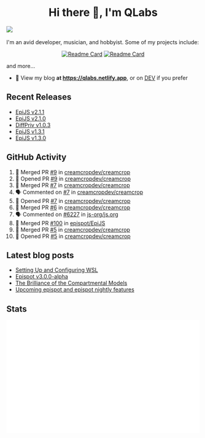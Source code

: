 <h1 align="center">Hi there 👋, I'm QLabs </h1>
<img src="https://i.ibb.co/mbr1j6p/Qlabs.png" width="1000px">

I'm an avid developer, musician, and hobbyist. Some of my projects include:
<p align='center'><a href="https://github.com/Quantalabs/EpiJS"><img src="https://github-readme-stats.vercel.app/api/pin/?username=epispot&amp;repo=EpiJS" alt="Readme Card"></a>
<a href="https://github.com/Quantalabs/NCOVDashboard"><img src="https://github-readme-stats.vercel.app/api/pin/?username=Quantalabs&amp;repo=NCOVDashboard" alt="Readme Card"></a></p>


and more...

- 📜 View my blog **at https://qlabs.netlify.app**, or on [DEV](https://dev.to/Quantalabs) if you prefer

## Recent Releases
- [EpiJS v2.1.1](https://github.com/epispot/EpiJS/releases/tag/v2.1.1)
- [EpiJS v2.1.0](https://github.com/epispot/EpiJS/releases/tag/v2.1.0)
- [DiffPriv v1.0.3](https://github.com/Quantalabs/DiffPriv/releases/tag/v1.0.3)
- [EpiJS v1.3.1](https://github.com/epispot/EpiJS/releases/tag/v1.3.1)
- [EpiJS v1.3.0](https://github.com/epispot/EpiJS/releases/tag/v1.3.0)

## GitHub Activity
<!--START_SECTION:activity-->
1. 🎉 Merged PR [#9](https://github.com/creamcropdev/creamcrop/pull/9) in [creamcropdev/creamcrop](https://github.com/creamcropdev/creamcrop)
2. 💪 Opened PR [#9](https://github.com/creamcropdev/creamcrop/pull/9) in [creamcropdev/creamcrop](https://github.com/creamcropdev/creamcrop)
3. 🎉 Merged PR [#7](https://github.com/creamcropdev/creamcrop/pull/7) in [creamcropdev/creamcrop](https://github.com/creamcropdev/creamcrop)
4. 🗣 Commented on [#7](https://github.com/creamcropdev/creamcrop/issues/7) in [creamcropdev/creamcrop](https://github.com/creamcropdev/creamcrop)
5. 💪 Opened PR [#7](https://github.com/creamcropdev/creamcrop/pull/7) in [creamcropdev/creamcrop](https://github.com/creamcropdev/creamcrop)
6. 🎉 Merged PR [#6](https://github.com/creamcropdev/creamcrop/pull/6) in [creamcropdev/creamcrop](https://github.com/creamcropdev/creamcrop)
7. 🗣 Commented on [#6227](https://github.com/js-org/js.org/issues/6227) in [js-org/js.org](https://github.com/js-org/js.org)
8. 🎉 Merged PR [#100](https://github.com/epispot/EpiJS/pull/100) in [epispot/EpiJS](https://github.com/epispot/EpiJS)
9. 🎉 Merged PR [#5](https://github.com/creamcropdev/creamcrop/pull/5) in [creamcropdev/creamcrop](https://github.com/creamcropdev/creamcrop)
10. 💪 Opened PR [#5](https://github.com/creamcropdev/creamcrop/pull/5) in [creamcropdev/creamcrop](https://github.com/creamcropdev/creamcrop)
<!--END_SECTION:activity-->

## Latest blog posts
<!-- BLOG-POST-LIST:START -->
- [Setting Up and Configuring WSL](https://dev.to/quantalabs/setting-up-and-configuring-wsl-392c)
- [Epispot v3.0.0-alpha](https://dev.to/epispot/epispot-v3-0-0-alpha-5heh)
- [The Brilliance of the Compartmental Models](https://dev.to/quantalabs/the-brilliance-of-the-compartmental-models-1j99)
- [Upcoming epispot and epispot nightly features](https://dev.to/epispot/upcoming-epispot-and-epispot-nightly-features-52ep)
<!-- BLOG-POST-LIST:END -->


## Stats
<p align="center"><img src="https://github.com/Quantalabs/github-stats/raw/master/generated/languages.svg" alt="Language Stats"><br>

